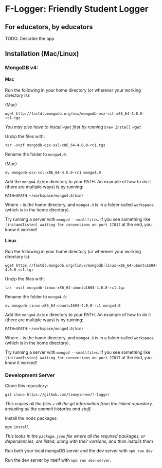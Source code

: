 # F-Logger: Friendly Student Logger
## For educators, by educators

TODO: Describe the app

## Installation (Mac/Linux)

### MongoDB v4:

#### Mac

Run the following in your home directory (or wherever your working directory is):

(Mac)
```
wget http://fastdl.mongodb.org/osx/mongodb-osx-ssl-x86_64-4.0.0-rc1.tgz
```
*You may also have to install `wget` first by running `brew install wget`*

Unzip the files with:

```
tar -xvzf mongodb-osx-ssl-x86_64-4.0.0-rc1.tgz
```

Rename the folder to `mongo4.0`:

(Mac)
```
mv mongodb-osx-ssl-x86_64-4.0.0-rc1 mongo4.0
```

Add the `mongo4.0/bin` directory to your PATH.  An example of how to do it (there are multiple ways) is by running:

```
PATH=$PATH:~/workspace/mongo4.0/bin/
```

Where `~` is the home directory, and `mongo4.0` is in a folder called `workspace` (which is in the home directory).

Try running a server with `mongod --smallfiles`.  If you see something like `[initandlisten] waiting for connections on port 27017` at the end, you know it worked!

#### Linux

Run the following in your home directory (or wherever your working directory is):

```
wget https://fastdl.mongodb.org/linux/mongodb-linux-x86_64-ubuntu1604-4.0.0-rc1.tgz
```

Unzip the files with:

```
tar -xvzf mongodb-linux-x86_64-ubuntu1604-4.0.0-rc1.tgz
```

Rename the folder to `mongo4.0`:

```
mv mongodb-linux-x86_64-ubuntu1604-4.0.0-rc1 mongo4.0
```

Add the `mongo4.0/bin` directory to your PATH.  An example of how to do it (there are multiple ways) is by running:

```
PATH=$PATH:~/workspace/mongo4.0/bin/
```

Where `~` is the home directory, and `mongo4.0` is in a folder called `workspace` (which is in the home directory).

Try running a server with `mongod --smallfiles`.  If you see something like `[initandlisten] waiting for connections on port 27017` at the end, you know it worked!

### Development Server

Clone this repository:

```
git clone https://github.com/timmyichen/f-logger
```
*This copies all the files + all the git information from the linked repository, including all the commit histories and stuff.*

Install the node packages:

```
npm install
```
*This looks in the `package.json` file where all the required packages, or dependencies, are listed, along with their versions, and then installs them*

Run both your local mongoDB server and the dev server with `npm run dev`

Run the dev server by itself with `npm run dev-server`.
